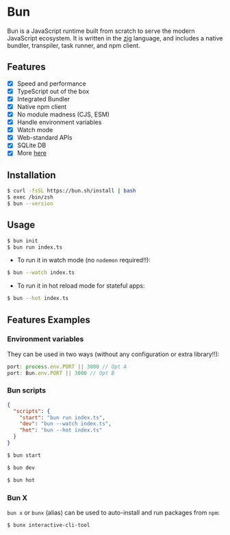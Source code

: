 # Bun
Bun is a JavaScript runtime built from scratch to serve the modern JavaScript ecosystem. It is written in the [zig](https://ziglang.org/) language, 
and includes a native bundler, transpiler, task runner, and npm client.


## Features
- [x] Speed and performance
- [x] TypeScript out of the box
- [x] Integrated Bundler
- [x] Native npm client
- [x] No module madness (CJS, ESM)
- [x] Handle environment variables
- [x] Watch mode
- [x] Web-standard APIs
- [x] SQLite DB
- [x] More [here](https://bun.sh)

## Installation
```bash
$ curl -fsSL https://bun.sh/install | bash 
$ exec /bin/zsh 
$ bun --version
```

## Usage
```bash
$ bun init
$ bun run index.ts
```
- To run it in watch mode (no `nodemon` required!!):
```bash
$ bun --watch index.ts
```
- To run it in hot reload mode for stateful apps:
```bash
$ bun --hot index.ts
```

## Features Examples
### Environment variables 
They can be used in two ways (without any configuration or extra library!!):
```ts
port: process.env.PORT || 3000 // Opt A
port: Bun.env.PORT || 3000 // Opt B
```
### Bun scripts
```json
{
  "scripts": {
    "start": "bun run index.ts",
    "dev": "bun --watch index.ts",
    "hot": "bun --hot index.ts"
  }
}
```
```bash
$ bun start
```
```bash
$ bun dev
```
```bash
$ bun hot
```
### Bun X
`bun x` or `bunx` (alias) can be used to auto-install and run packages from `npm`:
```bash
$ bunx interactive-cli-tool
```
